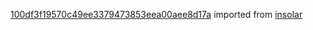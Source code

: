 [100df3f19570c49ee3379473853eea00aee8d17a](https://github.com/insolar/insolar/commit/100df3f19570c49ee3379473853eea00aee8d17a) imported from [insolar](https://github.com/insolar/insolar)

